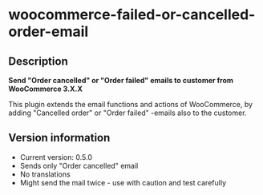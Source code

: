 # woocommerce-failed-or-cancelled-order-email

## Description
**Send "Order cancelled" or "Order failed" emails to customer from WooCommerce 3.X.X**

This plugin extends the email functions and actions of WooCommerce, by adding "Cancelled order" or "Order failed" -emails also to the customer. 

## Version information
* Current version: 0.5.0
* Sends only "Order cancelled" email
* No translations
* Might send the mail twice - use with caution and test carefully

